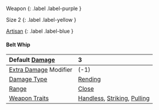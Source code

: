 Weapon
{: .label .label-purple }

Size 2
{: .label .label-yellow }

[Artisan](Game/Designing-Weapons.md#Artisan)
{: .label .label-blue }



#### Belt Whip

| Default [Damage](Core/Weapons#Damage)                     | 3                                                                                                                 |
| :-------------------------------------------------------- | :---------------------------------------------------------------------------------------------------------------- |
| [Extra Damage](Game/Core/Attacks#Extra%20Damage) Modifier | (-1)                                                                                                              |
| [Damage Type](Core/Weapons#Damage%20Type)                 | [Rending](Game/Core/Injury#Rending)                                                                               |
| [Range](Core/Weapons#Range)                               | [Close](Game/Core/Movement#Close)                                                                                 |
| [Weapon Traits](Core/Weapon-Traits)                       | [Handless](Game/Core/Blocks/Handless), [Striking](Game/Core/Blocks/Striking), [Pulling](Game/Core/Blocks/Pulling) |
